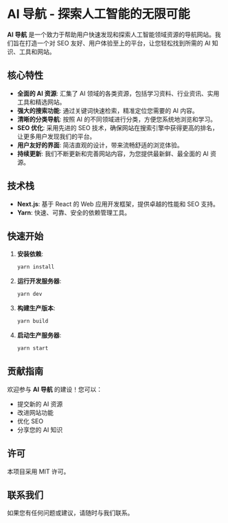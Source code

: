 # AI 导航 - 探索人工智能的无限可能

**AI 导航** 是一个致力于帮助用户快速发现和探索人工智能领域资源的导航网站。我们旨在打造一个对 SEO 友好、用户体验至上的平台，让您轻松找到所需的 AI 知识、工具和网站。

## 核心特性

*   **全面的 AI 资源**: 汇集了 AI 领域的各类资源，包括学习资料、行业资讯、实用工具和精选网站。
*   **强大的搜索功能**:  通过关键词快速检索，精准定位您需要的 AI 内容。
*   **清晰的分类导航**:  按照 AI 的不同领域进行分类，方便您系统地浏览和学习。
*   **SEO 优化**:  采用先进的 SEO 技术，确保网站在搜索引擎中获得更高的排名，让更多用户发现我们的平台。
*   **用户友好的界面**:  简洁直观的设计，带来流畅舒适的浏览体验。
*   **持续更新**:  我们不断更新和完善网站内容，为您提供最新鲜、最全面的 AI 资源。

## 技术栈

*   **Next.js**:  基于 React 的 Web 应用开发框架，提供卓越的性能和 SEO 支持。
*   **Yarn**:  快速、可靠、安全的依赖管理工具。

## 快速开始

1.  **安装依赖**:

    ```bash
    yarn install
    ```

2.  **运行开发服务器**:

    ```bash
    yarn dev
    ```

3.  **构建生产版本**:

    ```bash
    yarn build
    ```

4.  **启动生产服务器**:

    ```bash
    yarn start
    ```

## 贡献指南

欢迎参与 **AI 导航** 的建设！您可以：

*   提交新的 AI 资源
*   改进网站功能
*   优化 SEO
*   分享您的 AI 知识

## 许可

本项目采用 MIT 许可。

## 联系我们

如果您有任何问题或建议，请随时与我们联系。